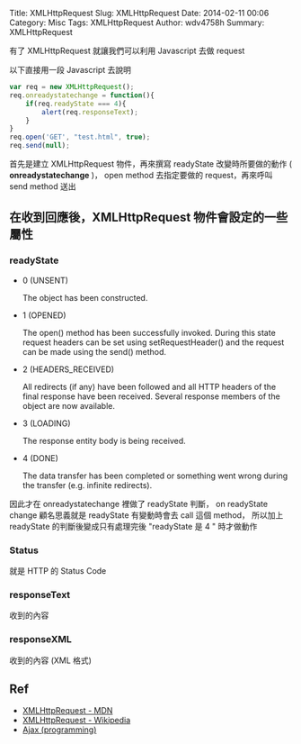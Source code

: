 Title: XMLHttpRequest
Slug: XMLHttpRequest
Date: 2014-02-11 00:06
Category: Misc
Tags: XMLHttpRequest
Author: wdv4758h
Summary: XMLHttpRequest

有了 XMLHttpRequest 就讓我們可以利用 Javascript 去做 request

以下直接用一段 Javascript 去說明

```javascript
var req = new XMLHttpRequest();
req.onreadystatechange = function(){
    if(req.readyState === 4){
        alert(req.responseText);
    }
}
req.open('GET', "test.html", true);
req.send(null);
```

首先是建立 XMLHttpRequest 物件，再來撰寫 readyState 改變時所要做的動作 ( **onreadystatechange** )，
open method 去指定要做的 request，再來呼叫 send method 送出

## 在收到回應後，XMLHttpRequest 物件會設定的一些屬性

### readyState

- 0 (UNSENT)

    The object has been constructed.

- 1 (OPENED)

    The open() method has been successfully invoked. During this state request headers can be set using setRequestHeader() and the request can be made using the send() method.

- 2 (HEADERS_RECEIVED)

    All redirects (if any) have been followed and all HTTP headers of the final response have been received. Several response members of the object are now available.

- 3 (LOADING)

    The response entity body is being received.

- 4 (DONE)

    The data transfer has been completed or something went wrong during the transfer (e.g. infinite redirects).

因此才在 onreadystatechange 裡做了 readyState 判斷，
on readyState change 顧名思義就是 readyState 有變動時會去 call 這個 method，
所以加上 readyState 的判斷後變成只有處理完後 "readyState 是 4 " 時才做動作

### Status

就是 HTTP 的 Status Code

### responseText

收到的內容

### responseXML

收到的內容 (XML 格式)

## Ref

- [XMLHttpRequest - MDN](https://developer.mozilla.org/en/docs/Web/API/XMLHttpRequest)
- [XMLHttpRequest - Wikipedia](https://en.wikipedia.org/wiki/XMLHttpRequest)
- [Ajax (programming)](https://en.wikipedia.org/wiki/Ajax_%28programming%29)
